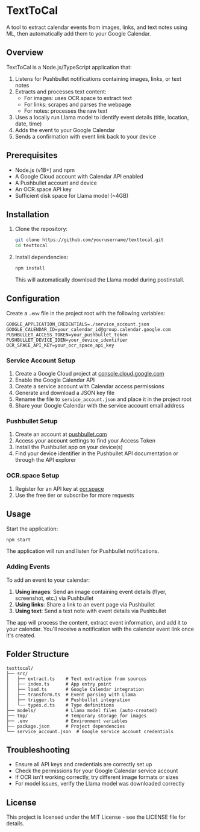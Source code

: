 # TextToCal

A tool to extract calendar events from images, links, and text notes using ML, then automatically add them to your Google Calendar.

## Overview

TextToCal is a Node.js/TypeScript application that:
1. Listens for Pushbullet notifications containing images, links, or text notes
2. Extracts and processes text content:
   - For images: uses OCR.space to extract text
   - For links: scrapes and parses the webpage
   - For notes: processes the raw text
3. Uses a locally run Llama model to identify event details (title, location, date, time)
4. Adds the event to your Google Calendar
5. Sends a confirmation with event link back to your device

## Prerequisites

- Node.js (v18+) and npm
- A Google Cloud account with Calendar API enabled
- A Pushbullet account and device
- An OCR.space API key
- Sufficient disk space for Llama model (~4GB)

## Installation

1. Clone the repository:
   ```bash
   git clone https://github.com/yourusername/texttocal.git
   cd texttocal
   ```

2. Install dependencies:
   ```bash
   npm install
   ```
   
   This will automatically download the Llama model during postinstall.

## Configuration

Create a `.env` file in the project root with the following variables:

```
GOOGLE_APPLICATION_CREDENTIALS=./service_account.json
GOOGLE_CALENDAR_ID=your_calendar_id@group.calendar.google.com
PUSHBULLET_ACCESS_TOKEN=your_pushbullet_token
PUSHBULLET_DEVICE_IDEN=your_device_identifier
OCR_SPACE_API_KEY=your_ocr_space_api_key
```

### Service Account Setup

1. Create a Google Cloud project at [console.cloud.google.com](https://console.cloud.google.com/)
2. Enable the Google Calendar API
3. Create a service account with Calendar access permissions
4. Generate and download a JSON key file
5. Rename the file to `service_account.json` and place it in the project root
6. Share your Google Calendar with the service account email address

### Pushbullet Setup

1. Create an account at [pushbullet.com](https://www.pushbullet.com/)
2. Access your account settings to find your Access Token
3. Install the Pushbullet app on your device(s)
4. Find your device identifier in the Pushbullet API documentation or through the API explorer

### OCR.space Setup

1. Register for an API key at [ocr.space](https://ocr.space/ocrapi)
2. Use the free tier or subscribe for more requests

## Usage

Start the application:

```bash
npm start
```

The application will run and listen for Pushbullet notifications.

### Adding Events

To add an event to your calendar:

1. **Using images**: Send an image containing event details (flyer, screenshot, etc.) via Pushbullet
2. **Using links**: Share a link to an event page via Pushbullet  
3. **Using text**: Send a text note with event details via Pushbullet

The app will process the content, extract event information, and add it to your calendar. You'll receive a notification with the calendar event link once it's created.

## Folder Structure

```
texttocal/
├── src/
│   ├── extract.ts    # Text extraction from sources
│   ├── index.ts      # App entry point
│   ├── load.ts       # Google Calendar integration
│   ├── transform.ts  # Event parsing with Llama
│   ├── trigger.ts    # Pushbullet integration
│   └── types.d.ts    # Type definitions
├── models/           # Llama model files (auto-created)
├── tmp/              # Temporary storage for images
├── .env              # Environment variables
├── package.json      # Project dependencies
└── service_account.json  # Google service account credentials
```

## Troubleshooting

- Ensure all API keys and credentials are correctly set up
- Check the permissions for your Google Calendar service account
- If OCR isn't working correctly, try different image formats or sizes
- For model issues, verify the Llama model was downloaded correctly

## License

This project is licensed under the MIT License - see the LICENSE file for details.
